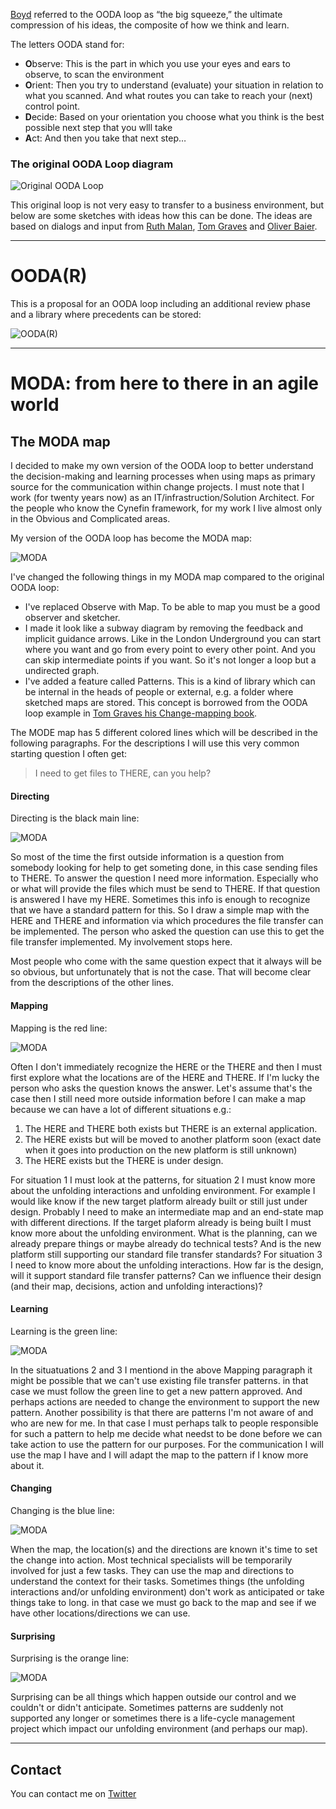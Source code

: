 [Boyd](https://www.airuniversity.af.edu/Portals/10/AUPress/Books/B_0151_Boyd_Discourse_Winning_Losing.PDF) referred to the OODA loop as “the big squeeze,” the ultimate compression of his ideas, the composite of how we think and learn.

The letters OODA stand for:
- **O**bserve: This is the part in which you use your eyes and ears to observe, to scan the environment 
- **O**rient: Then you try to understand (evaluate) your situation in relation to what you scanned. And what routes you can take to reach your (next) control point. 
- **D**ecide: Based on your orientation you choose what you think is the best possible next step that you wlll take 
- **A**ct: And then you take that next step…

### The original OODA Loop diagram
![Original OODA Loop](https://upload.wikimedia.org/wikipedia/commons/3/3a/OODA.Boyd.svg)

This original loop is not very easy to transfer to a business environment, but below are some sketches with ideas how this can be done. The ideas are based on dialogs and input from [Ruth Malan](https://twitter.com/ruthmalan), [Tom Graves](https://twitter.com/tetradian) and [Oliver Baier](https://twitter.com/OliverBaier).


--- 

# OODA(R)

This is a proposal for an OODA loop including an additional review phase and a library where precedents can be stored:

![OODA(R)](images/OODA(R).png)

---

# MODA: from here to there in an agile world

## The MODA map

I decided to make my own version of the OODA loop to better understand the decision-making and learning processes when using maps as primary source for the communication within change projects. I must note that I work (for twenty years now) as an IT/infrastruction/Solution Architect. For the people who know the Cynefin framework, for my work I live almost only in the Obvious and Complicated areas.

My version of the OODA loop has become the MODA map:

![MODA](images/MODA.png)

I've changed the following things in my MODA map compared to the original OODA loop:

* I've replaced Observe with Map. To be able to map you must be a good observer and sketcher. 
* I made it look like a subway diagram by removing the feedback and implicit guidance arrows. Like in the London Underground you can start where you want and go from every point to every other point. And you can skip intermediate points if you want. So it's not longer a loop but a undirected graph.
* I've added a feature called Patterns. This is a kind of library which can be internal in the heads of people or external, e.g. a folder where sketched maps are stored. This concept is borrowed from the OODA loop example in <a href="http://weblog.tetradian.com/2020/02/09/on-change-mapping-books-and-more/">Tom Graves his Change-mapping book</a>.


The MODE map has 5 different colored lines which will be described in the following paragraphs. For the descriptions I will use this very common starting question I often get:

> I need to get files to THERE, can you help?

#### Directing

Directing is the black main line:

![MODA](images/Directing.png)

So most of the time the first outside information is a question from somebody looking for help to get someting done, in this case sending files to THERE. To answer the question I need more information. Especially who or what will provide the files which must be send to THERE. If that question is answered I have my HERE. Sometimes this info is enough to recognize that we have a standard pattern for this. So I draw a simple map with the HERE and THERE and information via which procedures the file transfer can be implemented. The person who asked the question can use this to get the file transfer implemented. My involvement stops here.

Most people who come with the same question expect that it always will be so obvious, but unfortunately that is not the case. That will become clear from the descriptions of the other lines.


#### Mapping

Mapping is the red line:

![MODA](images/Mapping.png)

Often I don't immediately recognize the HERE or the THERE and then I must first explore what the locations are of the HERE and THERE. If I'm lucky the person who asks the question knows the answer. Let's assume that's the case then I still need more outside information before I can make a map because we can have a lot of different situations e.g.:

1. The HERE and THERE both exists but THERE is an external application.
2. The HERE exists but will be moved to another platform soon (exact date when it goes into production on the new platform is still unknown)
3. The HERE exists but the THERE is under design.

For situation 1 I must look at the patterns, for situation 2 I must know more about the unfolding interactions and unfolding environment. For example I would like know if the new target platform already built or still just under design. Probably I need to make an intermediate map and an end-state map with different directions. If the target plaform already is being built I must know more about the unfolding environment. What is the planning, can we already prepare things or maybe already do technical tests? And is the new platform still supporting our standard file transfer standards?
For situation 3 I need to know more about the unfolding interactions. How far is the design, will it support standard file transfer patterns? Can we influence their design (and their map, decisions, action and unfolding interactions)?

#### Learning

Learning is the green line:

![MODA](images/Learning.png)

In the situatuations 2 and 3 I mentiond in the above Mapping paragraph it might be possible that we can't use existing file transfer patterns. in that case we must follow the green line to get a new pattern approved. And perhaps actions are needed to change the environment to support the new pattern. Another possibility is that there are patterns I'm not aware of and who are new for me. In that case I must perhaps talk to people responsible for such a pattern to help me decide what needst to be done before we can take action to use the pattern for our purposes. For the communication I will use the map I have and I will adapt the map to the pattern if I know more about it.

#### Changing

Changing is the blue line:

![MODA](images/Changing.png)

When the map, the location(s) and the directions are known it's time to set the change into action. Most technical specialists will be temporarily involved for just a few tasks. They can use the map and directions to understand the context for their tasks. Sometimes things (the unfolding interactions and/or unfolding environment) don't work as anticipated or take things take to long. in that case we must go back to the map and see if we have other locations/directions we can use.


#### Surprising

Surprising is the orange line:

![MODA](images/Surprising.png)

Surprising can be all things which happen outside our control and we couldn't or didn't anticipate. Sometimes patterns are suddenly not supported any longer or sometimes there is a life-cycle management project which impact our unfolding environment (and perhaps our map). 

---

## Contact
You can contact me on [Twitter](https://twitter.com/mapbakery)
